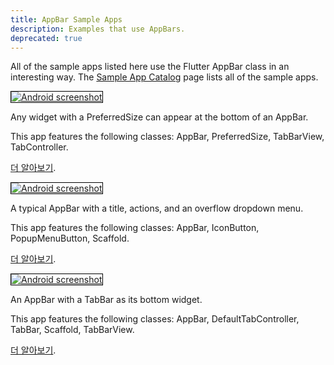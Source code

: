 ```yaml
---
title: AppBar Sample Apps
description: Examples that use AppBars.
deprecated: true
---
```


All of the sample apps listed here use the Flutter AppBar class in an
interesting way. The [Sample App Catalog](/docs/catalog/samples) page lists
all of the sample apps.

<div class="container-fluid">
  <div class="lavish-table-row-mb">
    <a href="/docs/catalog/samples/app-bar-bottom">
      <div class="col-lg-3">
        <img style="border:1px solid #000000" src="https://storage.googleapis.com/flutter-catalog/cb4a54db8fb3726bf4293b9cc5cb12ce16883803/app_bar_bottom_small.png" alt="Android screenshot" class="img-fluid">
      </div>
   </a>
    <div class="col-lg-9">
      <p>
        Any widget with a PreferredSize can appear at the bottom of an AppBar.
      </p>
      <p>
        This app features the following classes: AppBar, PreferredSize, TabBarView, TabController.
      </p>
      <p>
        <a href="/docs/catalog/samples/app-bar-bottom">더 알아보기</a>.
      </p>
    </div>
  </div>

  <div class="lavish-table-row-mb">
    <a href="/docs/catalog/samples/basic-app-bar">
      <div class="col-lg-3">
        <img style="border:1px solid #000000" src="https://storage.googleapis.com/flutter-catalog/cb4a54db8fb3726bf4293b9cc5cb12ce16883803/basic_app_bar_small.png" alt="Android screenshot" class="img-fluid">
      </div>
   </a>
    <div class="col-lg-9">
      <p>
        A typical AppBar with a title, actions, and an overflow dropdown menu.
      </p>
      <p>
        This app features the following classes: AppBar, IconButton, PopupMenuButton, Scaffold.
      </p>
      <p>
        <a href="/docs/catalog/samples/basic-app-bar">더 알아보기</a>.
      </p>
    </div>
  </div>

  <div class="lavish-table-row-mb">
    <a href="/docs/catalog/samples/tabbed-app-bar">
      <div class="col-lg-3">
        <img style="border:1px solid #000000" src="https://storage.googleapis.com/flutter-catalog/cb4a54db8fb3726bf4293b9cc5cb12ce16883803/tabbed_app_bar_small.png" alt="Android screenshot" class="img-fluid">
      </div>
   </a>
    <div class="col-lg-9">
      <p>
        An AppBar with a TabBar as its bottom widget.
      </p>
      <p>
        This app features the following classes: AppBar, DefaultTabController, TabBar, Scaffold, TabBarView.
      </p>
      <p>
        <a href="/docs/catalog/samples/tabbed-app-bar">더 알아보기</a>.
      </p>
    </div>
  </div>
</div>
